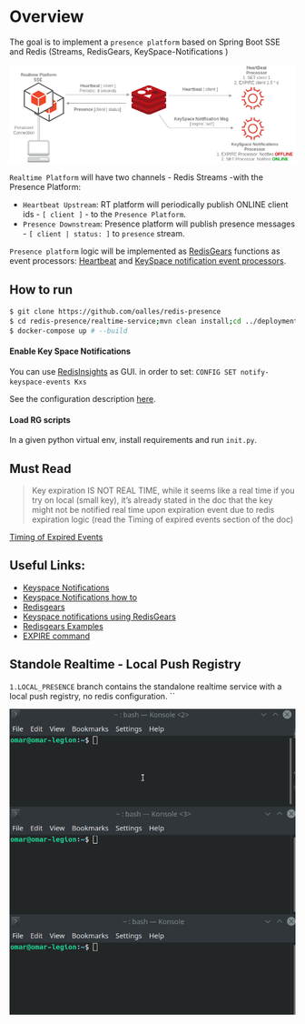 # Overview
The goal is to implement a `presence platform` based on Spring Boot SSE and Redis (Streams, RedisGears, KeySpace-Notifications )

![Diagram](images/redis-presence.png)

`Realtime Platform` will have two channels - Redis Streams -with the Presence Platform: 
* `Heartbeat Upstream`: RT platform will periodically publish ONLINE client ids - `[ client ]` - to the `Presence Platform`. 
* `Presence Downstream`: Presence platform will publish presence messages -  `[ client | status: ]` to `presence` stream. 

`Presence platform` logic will be implemented as [RedisGears](https://oss.redis.com/redisgears) functions as event processors: [Heartbeat](./presence-platform/rg-heartbeat-processor.py) 
and [KeySpace notification event processors](./presence-platform/rg-keyspace-notifications-processor.py). 

## How to run 

```bash
$ git clone https://github.com/oalles/redis-presence
$ cd redis-presence/realtime-service;mvn clean install;cd ../deployment
$ docker-compose up # --build
```
#### Enable Key Space Notifications
You can use [RedisInsights](https://github.com/redisinsight/redisinsight) as GUI.
in order to set:  `CONFIG SET notify-keyspace-events Kxs`

See the configuration description [here](https://redis.io/docs/manual/keyspace-notifications/#configuration).

#### Load RG scripts
In a given python virtual env, install requirements and run `init.py`. 

## Must Read
> Key expiration IS NOT REAL TIME, while it seems like a real time if you try on local (small key), it’s already stated in the doc that the key might not be notified real time upon expiration event due to redis expiration logic (read the Timing of expired events section of the doc)

[Timing of Expired Events](https://redis.io/docs/manual/keyspace-notifications/#timing-of-expired-events)

## Useful Links:
* [Keyspace Notifications](https://redis.io/docs/manual/keyspace-notifications/)
* [Keyspace Notifications how to](https://medium.com/nerd-for-tech/redis-getting-notified-when-a-key-is-expired-or-changed-ca3e1f1c7f0a)
* [Redisgears](https://oss.redis.com/redisgears)
* [Keyspace notifications using RedisGears](https://medium.com/@vsharathis/redis-journey-and-keyspace-notification-processing-using-redisgears-6811edb888f8)
* [Redisgears Examples](https://oss.redis.com/redisgears/examples.html)
* [EXPIRE command](https://redis.io/commands/expire/)


## Standole Realtime - Local Push Registry
`1.LOCAL_PRESENCE` branch contains the standalone realtime service with a local push registry, no redis configuration.  ``

![3 client](./images/realtime-presence-1.gif)
